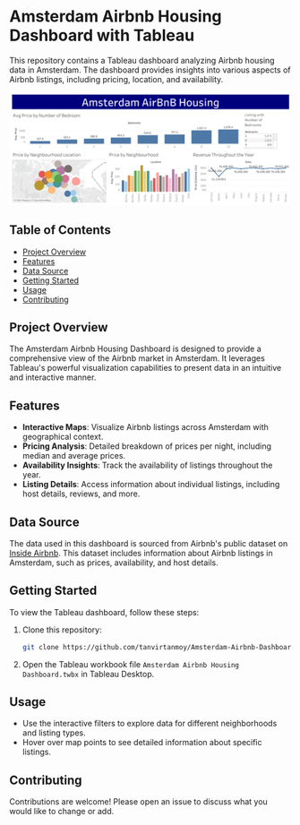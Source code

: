 # Amsterdam Airbnb Housing Dashboard with Tableau

This repository contains a Tableau dashboard analyzing Airbnb housing data in Amsterdam. The dashboard provides insights into various aspects of Airbnb listings, including pricing, location, and availability.

![Dashboard](Airbnb_Housing_Dashboard.png)

## Table of Contents

- [Project Overview](#project-overview)
- [Features](#features)
- [Data Source](#data-source)
- [Getting Started](#getting-started)
- [Usage](#usage)
- [Contributing](#contributing)

## Project Overview

The Amsterdam Airbnb Housing Dashboard is designed to provide a comprehensive view of the Airbnb market in Amsterdam. It leverages Tableau's powerful visualization capabilities to present data in an intuitive and interactive manner.

## Features

- **Interactive Maps**: Visualize Airbnb listings across Amsterdam with geographical context.
- **Pricing Analysis**: Detailed breakdown of prices per night, including median and average prices.
- **Availability Insights**: Track the availability of listings throughout the year.
- **Listing Details**: Access information about individual listings, including host details, reviews, and more.

## Data Source

The data used in this dashboard is sourced from Airbnb's public dataset on [Inside Airbnb](http://insideairbnb.com/get-the-data.html). This dataset includes information about Airbnb listings in Amsterdam, such as prices, availability, and host details.

## Getting Started

To view the Tableau dashboard, follow these steps:

1. Clone this repository:
    ```sh
    git clone https://github.com/tanvirtanmoy/Amsterdam-Airbnb-Dashboard.git
    ```
2. Open the Tableau workbook file `Amsterdam Airbnb Housing Dashboard.twbx` in Tableau Desktop.

## Usage

- Use the interactive filters to explore data for different neighborhoods and listing types.
- Hover over map points to see detailed information about specific listings.


## Contributing

Contributions are welcome! Please open an issue to discuss what you would like to change or add.






